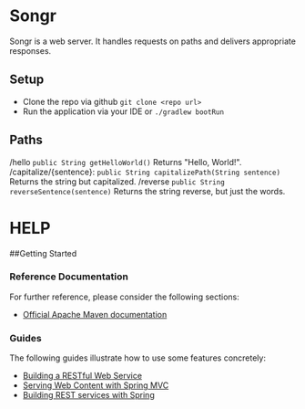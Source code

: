 # Songr

Songr is a web server.  It handles requests on paths and delivers appropriate responses.

## Setup
* Clone the repo via github
```git clone <repo url>```
* Run the application via your IDE or
```./gradlew bootRun```

## Paths

/hello ```public String getHelloWorld()``` Returns "Hello, World!".
/capitalize/{sentence}: ```public String capitalizePath(String sentence)``` Returns the string but capitalized.
/reverse ```public String reverseSentence(sentence)``` Returns the string reverse, but just the words.

# HELP

##Getting Started

### Reference Documentation
For further reference, please consider the following sections:

* [Official Apache Maven documentation](https://maven.apache.org/guides/index.html)

### Guides
The following guides illustrate how to use some features concretely:

* [Building a RESTful Web Service](https://spring.io/guides/gs/rest-service/)
* [Serving Web Content with Spring MVC](https://spring.io/guides/gs/serving-web-content/)
* [Building REST services with Spring](https://spring.io/guides/tutorials/bookmarks/)


